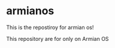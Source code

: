 armianos
========

This is the repostiroy for armian os!

This repository are for only on Armian OS
